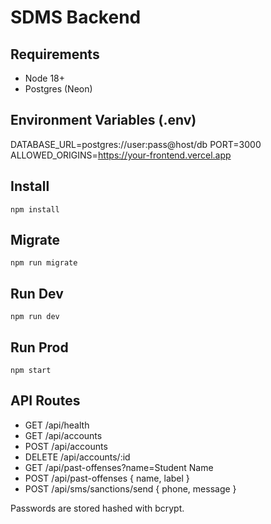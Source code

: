 # SDMS Backend

## Requirements
- Node 18+
- Postgres (Neon)

## Environment Variables (.env)
DATABASE_URL=postgres://user:pass@host/db
PORT=3000
ALLOWED_ORIGINS=https://your-frontend.vercel.app

## Install
```
npm install
```

## Migrate
```
npm run migrate
```

## Run Dev
```
npm run dev
```

## Run Prod
```
npm start
```

## API Routes
- GET  /api/health
- GET  /api/accounts
- POST /api/accounts
- DELETE /api/accounts/:id
- GET  /api/past-offenses?name=Student Name
- POST /api/past-offenses { name, label }
- POST /api/sms/sanctions/send { phone, message }

Passwords are stored hashed with bcrypt.
